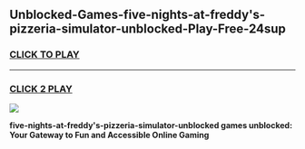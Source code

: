 
## Unblocked-Games-five-nights-at-freddy's-pizzeria-simulator-unblocked-Play-Free-24sup
<h3>
<a href="https://premium76.site?title=five-nights-at-freddy's-pizzeria-simulator-unblocked&ref=20M">CLICK TO PLAY</a></h3>
<hr>

<h3>
<a href="https://premium76.site?title=five-nights-at-freddy's-pizzeria-simulator-unblocked&ref=20M">CLICK 2 PLAY</a>
  
</h3>

<a href="https://premium76.site?title=five-nights-at-freddy's-pizzeria-simulator-unblocked&ref=19M"><img src="https://clearcache.store/games.png"></a>


**five-nights-at-freddy's-pizzeria-simulator-unblocked games unblocked: Your Gateway to Fun and Accessible Online Gaming**
